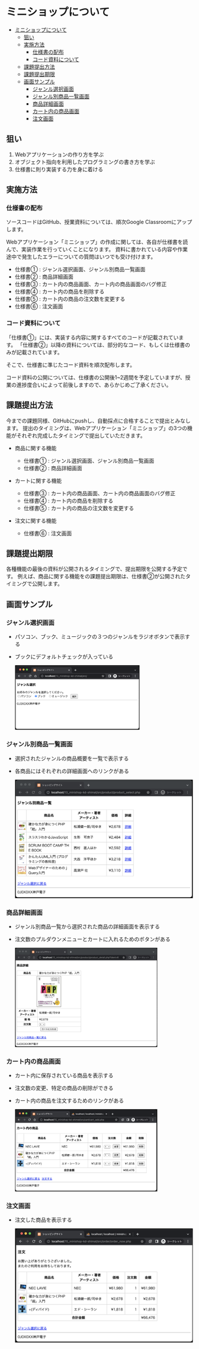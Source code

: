 ﻿# ミニショップについて

- [ミニショップについて](#ミニショップについて)
  - [狙い](#狙い)
  - [実施方法](#実施方法)
    - [仕様書の配布](#仕様書の配布)
    - [コード資料について](#コード資料について)
  - [課題提出方法](#課題提出方法)
  - [課題提出期限](#課題提出期限)
  - [画面サンプル](#画面サンプル)
    - [ジャンル選択画面](#ジャンル選択画面)
    - [ジャンル別商品一覧画面](#ジャンル別商品一覧画面)
    - [商品詳細画面](#商品詳細画面)
    - [カート内の商品画面](#カート内の商品画面)
    - [注文画面](#注文画面)

## 狙い

1. Webアプリケーションの作り方を学ぶ
1. オブジェクト指向を利用したプログラミングの書き方を学ぶ
1. 仕様書に則り実装する力を身に着ける

## 実施方法

### 仕様書の配布

ソースコードはGitHub、授業資料については、順次Google Classroomにアップします。

Webアプリケーション「ミニショップ」の作成に関しては、各自が仕様書を読んで、実装作業を行っていくことになります。
資料に書かれている内容や作業途中で発生したエラーについての質問はいつでも受け付けます。

- 仕様書① : ジャンル選択画面、ジャンル別商品一覧画面
- 仕様書② : 商品詳細画面
- 仕様書③ : カート内の商品画面、カート内の商品画面のバグ修正
- 仕様書④ : カート内の商品を削除する
- 仕様書⑤ : カート内の商品の注文数を変更する
- 仕様書⑥ : 注文画面

### コード資料について

「仕様書①」には、実装する内容に関するすべてのコードが記載されています。
「仕様書②」以降の資料については、部分的なコード、もしくは仕様書のみが記載されています。

そこで、仕様書に準じたコード資料を順次配布します。

コード資料の公開については、仕様書の公開後1~2週間を予定していますが、授業の進捗度合いによって前後しますので、あらかじめご了承ください。

## 課題提出方法

今までの課題同様、GitHubにpushし、自動採点に合格することで提出とみなします。
提出のタイミングは、Webアプリケーション「ミニショップ」の3つの機能がそれぞれ完成したタイミングで提出していただきます。

- 商品に関する機能
  - 仕様書① : ジャンル選択画面、ジャンル別商品一覧画面
  - 仕様書② : 商品詳細画面

- カートに関する機能
  - 仕様書③ : カート内の商品画面、カート内の商品画面のバグ修正
  - 仕様書④ : カート内の商品を削除する
  - 仕様書⑤ : カート内の商品の注文数を変更する

- 注文に関する機能
  - 仕様書⑥ : 注文画面

## 課題提出期限

各種機能の最後の資料が公開されるタイミングで、提出期限を公開する予定です。
例えば、商品に関する機能をの課題提出期限は、仕様書②が公開されたタイミングで公開します。

## 画面サンプル

### ジャンル選択画面

- パソコン、ブック、ミュージックの３つのジャンルをラジオボタンで表示する
- ブックにデフォルトチェックが入っている
  
  <img src="./images/index_display.png" width="70%">

### ジャンル別商品一覧画面

- 選択されたジャンルの商品概要を一覧で表示する
- 各商品にはそれぞれの詳細画面へのリンクがある
  
  ![](./images/product_select_display.png)

### 商品詳細画面

- ジャンル別商品一覧から選択された商品の詳細画面を表示する
- 注文数のプルダウンメニューとカートに入れるためのボタンがある
  
  <img src="./images/product_detail_display.png" width="80%">

### カート内の商品画面

- カート内に保存されている商品を表示する
- 注文数の変更、特定の商品の削除ができる
- カート内の商品を注文するためのリンクがある
  
  <img src="./images/cart_list_display.png" width="80%">

### 注文画面

- 注文した商品を表示する
  
  ![](./images/order_now_display.png)
